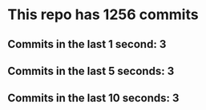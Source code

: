 # This repo has 1256 commits

## Commits in the last 1 second: 3
## Commits in the last 5 seconds: 3
## Commits in the last 10 seconds: 3
